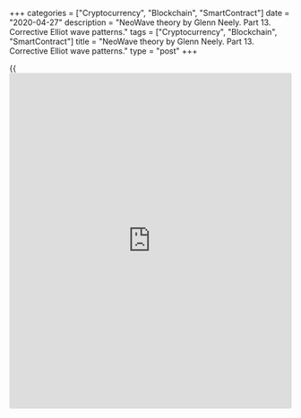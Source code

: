 +++
categories = ["Cryptocurrency", "Blockchain", "SmartContract"]
date = "2020-04-27"
description = "NeoWave theory by Glenn Neely. Part 13. Corrective Elliot wave patterns."
tags = ["Cryptocurrency", "Blockchain", "SmartContract"]
title = "NeoWave theory by Glenn Neely. Part 13. Corrective Elliot wave patterns."
type = "post"
+++

{{<iframe id="large-banner" src="https://www.bounty.group/#slide=12.0" width="100%" height="600" scrolling="no" style="border: 0px solid rgb(216, 221, 230); border-radius: 3px;">}}

April 24, 2020

April 27, 2020

NeoWave. Part 13. Corrections. Rules to identify a correction.Mikhail
Hypov

## NeoWave theory by Glenn Neely. Corrections. Rules to spot a flat and
zigzag. Variations of corrections and formal logic rules.

Dear friends!

I have covered impulse patterns and their variations in detail in the
previous article, I also explained their construction rules.

Today, I will continue covering the NeoWave theory developed by Glenn
Neely in his book Mastering Elliott Wave. If you are not familiar with
the NeoWave theory, read the previous articles on this topic:

[Neo Wave theory. Part 1. Rules for creating charts][1].

[Neo Wave theory. Part 2. Basic information on Polywaves and Structure
Labels. ][2]

[NeoWave. Part 3. Retracement Rule 1.][3]

[NeoWave theory. Part 4. Retracement Rule 2.][4]

[NeoWave theory. Part 5. Retracement Rule 3.][5]

[NeoWave. Part 6. Retracement rule 4. Conditions “a” and “b”][6].

[NeoWave. Part 7. Retracement rule 4. Conditions “c”, “d” and “e”][7].

[NeoWave. Part 8. Retracement rule 5. Conditions “a” and “b”][8].

[NeoWave. Part 9. Retracement rule 5. Retracement rule 6, condition
“a”][9].

[NeoWave. Part 10. Retracement Rule 6. Conditions “b”, “c”, and
“d”][10].

[NeoWave. Part 11. Retracement rule 7.][11]

[NeoWave. Part 12. Impulsions and the rules to analyze impulse wave
patterns][12]

In this article, I will deal with the corrections, their variations, and
construction rules.

###  **Corrections**

Remember that all the patterns that do not satisfy the requirements for
impulses (I covered them in the [previous article][12]) are corrections.
Now, I going to cover the details of the corrective patterns based on
the NeoWave theory.

### Flats (3-3-5)

This pattern is composed of three sub-waves, its structure is 3-3-5, the
sub-waves are marked with labels A, B, and С. Corrections should observe
the following requirements:

1\. Wave B should retrace by at least 61.8% of A.

2\. Wave C should be at least 38.2% of A.

First, you need to identify the correction variation. Draw two parallel
lines through the high and the low of the first wave (wave A).

  * If the B wave breaks through the horizontal line opposite its beginning, this is a string B-wave flat.
  * If wave B is between 81% and 100% of A, the B wave is normal.
  * If wave B is between 61.8% and 80% of A, B-wave is weak.

### Strong B-wave

The C-wave mostly depends on the relationship between A and B:

  * If the B-wave is between 101% and 123.6%, the C-wave is likely to exceed the beginning of the B-wave. Besides, if the C-wave is between 100% and 161.8%, the market is forming an irregular correction.
  * If wave B is more than 123.6% of A, there is a remote possibility that wave C will exceed the beginning of wave B. In this case, the pattern will also be an irregular correction.
  * If wave B is more than 138.2% of A, there is literary no chance that the C-wave will exceed the beginning of the B-wave.

As long as the C-wave is between the horizontal lines drawn across the
extreme points of the A-wave, there is likely to be an _irregular
failure flat_. If the C-wave breaks through the horizontal line, a
**running correction** __occurs in this case.

### Normal B-wave

The B wave is normal if it is within the range of 81%-100% of wave A
(inclusive). In this case, the C-wave is likely to exceed the beginning
of the B-wave.

  * If wave C is less than 100% of B, there is a c-failure flat.
  * If wave C is between 100% and 138.2%, the pattern is likely to be a regular flat.
  * If the C-wave is more than 138.2% of wave B, there should be forming an elongated flat.

### Weak B-wave

Wave B is weak if it is between 61.8% and 80% of wave A (inclusive):

  * If the C-wave fails to reach 100% of the B-wave, the pattern is a double failure flat.
  * If the C-wave is between 100% and 138.2% of B, there is a B failure.
  * If the C-wave is more than 138.2% of B, the pattern unfolding is an elongated flat.

### Formal logic rules ****

Unlike impulse patterns, the confirmation of a Correction does not _
****_require a sequential unfolding of specific retracement events. The
order of the confirmation stages depends on the relations between wave A
and wave B. The confirmation includes two stages. If both of them are
confirmed, there can’t be any doubts that the correction is interpreted
correctly. If only the first stage is confirmed, the current
interpretation may also be correct, but you should consider alternative
scenarios as well. The only requirement to confirm that a complex
correction has ended is to confirm the standard correction which
terminates the complex correction.

### Flats and Zigzags

The same rules apply to flats and zigzags. All possible variations are
grouped into two cases:

  * Wave B is shorter than wave A.
  * Wave B is longer than wave A.

### Wave B is shorter than wave A

First, draw a trendline across the beginning of wave A and the end of
wave B ("0-B" trendline).

The first stage confirms the authenticity of the correction, post-
corrective market action must _ ****_break the "0-B" trendline in the
same amount of time (or less) that wave C took to form. If it takes more
time, the C-wave is developing into a Terminal, or wave 4 (of C) is not
complete, or ****your corrective interpretation is incorrect.

The second stage 2 requires wave-c be completely retraced in the same
amount of time (or less) that wave-c took to form. If this requirement
is met, the second stage is confirmed.

### Wave B is longer than wave A

In this case, the correction is confirmed in the reversed order of
stages. Stage 1 confirmation is met if wave C is completely retraced in
the same amount of time (or less) that it took to form. Stage 2
confirmation is satisfied if the market breaks the 0-B trendline in the
same amount of time (or less) that wave C took to form.

Let us identify the type of the flat correction and confirm that the
interpretation is correct according to the formal (basic) rules of
logic.

![LiteForex: NeoWave theory by Glenn Neely. Part 13. Corrective Elliot
wave patterns.][13]

First, we check if the pattern corresponds to the general criteria. It
is clear from the above chart that the potential wave B of a flat
retraces at least 61.8% of wave A (that is wave B is shorter than wave
A, which is considered when the pattern is being confirmed).

![LiteForex: NeoWave theory by Glenn Neely. Part 13. Corrective Elliot
wave patterns.][14]

It is clear from the above chart that the C-wave is more than 38.2% of
wave A. So, the second basic rule of a flat is also observed (3-3-5). We
also see that wave B is between 61.8% and 80% of wave A, so, the B-wave
is weak.

![LiteForex: NeoWave theory by Glenn Neely. Part 13. Corrective Elliot
wave patterns.][15]

Now, let us try to identify the type of flat pattern. It is clear from
the chart that the C-wave is less than 100% of the B-wave, so, this
pattern is a double failure.

![LiteForex: NeoWave theory by Glenn Neely. Part 13. Corrective Elliot
wave patterns.][16]

Now we shall confirm a particular pattern, double failure flat using the
basic rules of the logic described above. First, we draw a 0-B trendline
through the beginning of the A-wave and the end of the B-wave.

Let us check if the requirement stating that the post-correction move
breaks the 0-B trendline in the same amount of time (or less) (green
area) that wave C took to form(blue area in the chart). As this
condition is met, the first stage is confirmed.

![LiteForex: NeoWave theory by Glenn Neely. Part 13. Corrective Elliot
wave patterns.][17]

At stage 2 we shall check if the next market move reaches the beginning
of the C-wave in a period of time that is no longer than it took to
form. As the green area that highlights the time it took to approach the
beginning of the C-wave (blue horizontal line in the chart) is less than
the blue area marking the time it took to form the C-wave, and so, the
second stage is also confirmed. So, this pattern is certainly a
correction, namely, a double failure, as we identified earlier.

### Zigzags (5-3-5)

Zigzags and their complex combinations are the only corrective patterns
which can temporarily “resemble” Impulsive patterns. To avoid
misinterpretation, very specific limits must be placed on zigzag
behavior. Below are the minimum requirements which allow a pattern to be
categorized as a zigzag:

  * The A-wave should not retrace more than 61.8% of the previous impulse wave of one larger degree (if present).
  * The B-wave should retrace at least 1% of wave A.
  * Wave-C should move, even if only slightly, beyond the end of wave A.

If the wave group has followed these three minimum parameters, it is
time to check to adherence to the maximum limits imposed on the B-wave
of a zigzag:

  * No part of wave B should retrace more than 61.8% of wave A.

  * If a part of wave B retraces more than 61.8% of wave A, that part will not be the end of wave B. It is likely to be the first segment of a more complex correction for wave B. The end of wave B will complete at 61.8% of wave A or less.

The deciding factor for categorizing a zigzag formation is the length of
the C-wave:

  * If the C-wave is less than 61.8% of wave A, this is a truncated zigzag.

  * If the C-wave is between 61.8% and 161.8% of wave A (inclusive), this is a normal zigzag.

  * If the C-wave is more than 161.8% of wave A this an elongated zigzag (be careful with this pattern, it could be part of an impulse wave).

### Truncated zigzag

This is quite a rare zigzag variation. To be justified, this formation
must meet the following criteria:

  * Wave C cannot be shorter than 38.2% of wave A but should be less than 61.8% of wave A.

  * After completion of the zigzag, the market must retrace at least 81% of the entire zigzag, and preferably, it should retrace 100% or more. This will confirm the counter-trend strength indicated by the extremely short C- wave.

  * A truncated zigzag will most likely be found as one of the five sub-waves of a Triangle, or ****as a segment of one of the sub-waves of a Triangle

### Normal zigzag

In a normal zigzag, the C-wave can be from 61.8% to 161.8% of wave A. To
identify this pattern, it should satisfy the below conditions:

### Elongated zigzag

An elongated zigzag is characterized by an oversized C-wave, that is why
it temporarily resemble impulsive activity. An elongated zigzag is the
best imitator of impulsive behavior. This makes them very difficult to
recognize while they are unfolding. Usually, they can be only confirmed
after they have completed.

When the third wave in a sequence is more than 161.8% of the first wave,
the pattern is likely to be the first three waves in a five-wave
impulse, rather than an elongated zigzag. The retracement following the
third wave helps to decide between the two different patterns. After an
elongated zigzag, the price should reverse and retrace more than 61.8%
of the C-wave before the end of the C-wave is exceeded. If these
conditions are met, the pattern is likely to be an elongated zigzag, if
the conditions are not met, there is likely to be forming an impulse
pattern.

Besides, take into account that an elongated zigzag appears only in the
early stage of a contracting triangle that is a part of a more complex
polywave or a pattern of a larger degree. It can also appear at a final
stage of an expanding triangle, which is a part of a more complex
polywave or a pattern of a larger degree. I will cover polywaves in
detail after describing all variations of wave patterns.

### Formal logic rules

Remember that basic rules of logic covered above (in the section devoted
to flats) also apply to zigzags. I will use those rules as an additional
confirmation of the pattern’s authenticity.

Let identify the type of zigzag on the example and confirm the
interpretation using formal (basic) rules of logic.

![LiteForex: NeoWave theory by Glenn Neely. Part 13. Corrective Elliot
wave patterns.][18]

We shall successively check the minimum and maximum limits required to
identify a zigzag. The blue lines in the chart mark the impulse wave of
a higher degree preceding the zigzag. The beginning and ending points of
the waves within the zigzag are marked with red circles. First, we
compare the impulse and wave A. The A-wave doesn't retrace more than
61.8% of the previous impulse, namely, it is about 38.2%, so, the first
minimum requirement is met.

It is visually clear that the B-wave retrace more than 1% of wave A, and
wave C exceeds the termination of the A-wave. So, the rest two minimum
requirements are met.

![LiteForex: NeoWave theory by Glenn Neely. Part 13. Corrective Elliot
wave patterns.][19]

Next, we verify the maximum limits of wave B. It is clear from the
chart, that the B-wave is less than 38.2% of wave A, and so, none of its
parts can exceed 61.8% of wave A. So, can be sure that this requirement
is met without a detailed analysis of the wave B structure.

The next step is to measure the length of the C-wave, which is a
deciding factor for categorizing a zigzag formation. Wave C is at least
61.8% of wave A, and so, this is a normal zigzag, according to the
conditions described above.

That is all for today. In the next educational article, I will cover the
most complicated patterns in the Elliott Wave theory, triangles. I will
describe the variations of triangle corrections, and the requirements
they must meet.

* * *

Take care of yourself and your money!

Subscribe and be the first to read the most up-to-date materials!

I wish you good luck and good profits!

* * *

P.S. Did you like my article? Share it in social networks: it will be
the best “thank you" :)

Ask me questions and comment below. I’ll be glad to answer your
questions and give necessary explanations.

 **Useful links:**

  * I recommend trying to trade with a reliable broker [here][20]. The system allows you to trade by yourself or copy successful traders from all across the globe.
  * Use my promo-code BLOG for getting deposit bonus 50% on LiteForex platform. Just enter this code in the appropriate field while [depositing][21] your trading account.
  * Telegram channel with high-quality analytics, Forex reviews, training articles, and other useful things for traders <t.me/liteforex>



## Price chart of BTCUSD in real time mode

![NeoWave. Part 13. Corrections. Rules to identify a correction.][22]

The content of this article reflects the author’s opinion and does not
necessarily reflect the official position of LiteForex. The material
published on this page is provided for informational purposes only and
should not be considered as the provision of investment advice for the
purposes of Directive 2004/39/EC.

Rate this article:

{{value}}

( {{count}} {{title}} )

   1. www.liteforex.com/blog/for-professionals/neo-wave-theory-part-1-rules-of-creating-charts/
   2. www.liteforex.com/blog/for-professionals/neo-wave-theory-part-2-basic-information-on-polywaves-and-structure-labels/
   3. www.liteforex.com/blog/for-professionals/neowave-part-3-retracement-rule-1/
   4. www.liteforex.com/blog/for-professionals/neowave-theory-part-4-retracement-rule-2/
   5. www.liteforex.com/blog/for-professionals/neowave-part-5-retracement-rule-3/
   6. www.liteforex.com/blog/for-professionals/neowave-part-6-retracement-rule-4-conditions-a-and-b/
   7. www.liteforex.com/blog/for-professionals/neowave-part-7-retracement-rule-4-conditions-c-d-and-e/
   8. www.liteforex.com/blog/for-professionals/neowave-part-8-retracement-rule-5-conditions-a-and-b/
   9. www.liteforex.com/blog/for-professionals/neowave-part-9-retracement-rule-5-conditions-a-and-b-retracement-rule-6-condition-a/
   10. www.liteforex.com/blog/for-professionals/neowave-part-10-retracement-rule-6-conditions-b-c-and-d/
   11. www.liteforex.com/blog/for-professionals/neowave-part-11-retracement-rule-7/
   12. www.liteforex.com/blog/for-professionals/neowave-part-12-impulsions-and-the-rules-to-analyze-impulse-wave-patterns/
   13. cdn.liteforex.com/cache/uploads/blog_post/cryptocyrrency/hyipov/2020.04.22/BTCUSD_hypov_1.jpg?w=30&s=3c02b0494e62238c5dac9e29e91de773
   14. cdn.liteforex.com/cache/uploads/blog_post/cryptocyrrency/hyipov/2020.04.22/BTCUSD_hypov_2.jpg?w=30&s=8d42ef2a2b87b769e06c18dc21ec17c4
   15. cdn.liteforex.com/cache/uploads/blog_post/cryptocyrrency/hyipov/2020.04.22/BTCUSD_hypov_3.jpg?w=30&s=14b2aa9039ffb7e136f8c92832abaf71
   16. cdn.liteforex.com/cache/uploads/blog_post/cryptocyrrency/hyipov/2020.04.22/BTCUSD_hypov_4.jpg?w=30&s=451cba4d4386086d237abe2b5fbc1023
   17. cdn.liteforex.com/cache/uploads/blog_post/cryptocyrrency/hyipov/2020.04.22/BTCUSD_hypov_5.jpg?w=30&s=1ed945260ea8f7ecb0c7274dc64f5494
   18. cdn.liteforex.com/cache/uploads/blog_post/cryptocyrrency/hyipov/2020.04.22/BTCUSD_hypov_6.jpg?w=30&s=b9bdb4a215ca068495f83d27c28698cd
   19. cdn.liteforex.com/cache/uploads/blog_post/cryptocyrrency/hyipov/2020.04.22/BTCUSD_hypov_7.jpg?w=30&s=39d7af074d9cd7429c88c632b82bb043
   20. my.liteforex.com/?category=for-professionals&slug=neowave-part-13-corrections-rules-to-identify-a-correction&openPopup=%2Fregistration%2Fpopup&utm_source=blog&utm_medium=article&utm_campaign=bonus
   21. my.liteforex.com/deposit/?category=for-professionals&slug=neowave-part-13-corrections-rules-to-identify-a-correction&promo_code=BLOG&utm_source=blog&utm_medium=article&utm_campaign=bonus
   22. cdn.liteforex.com/cache/uploads/blog_post/cryptocyrrency/hyipov/2020.04.22/BTCUSD_hypov_logo.jpg?q=75&w=1000&s=1008abb5ce566f15097d27bc6271e60a